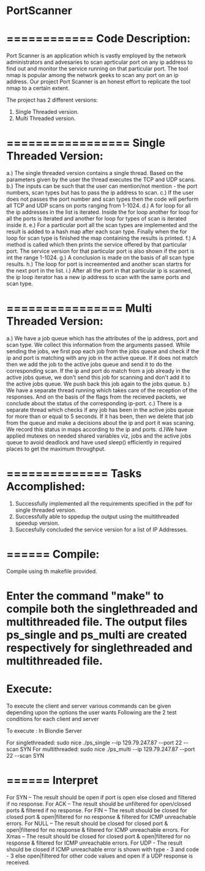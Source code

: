 # PortScanner
============
Code Description:
============
Port Scanner is an application which is vastly employed by the network administrators and advesaries
to scan aprticular port on any ip address to find out and monitor the service running on that particular 
port. The tool nmap is popular among the network geeks to scan any port on an ip address.
Our project Port Scanner is an honest effort to replicate the tool nmap to a certain extent.

The project has 2 different versions:
1. Single Threaded version.
2. Multi Threaded version.

=================
Single Threaded Version:
=================
a.) The single threaded version contains a single thread. Based on the parameters given by the user 
     the thread executes the TCP and UDP scans.
b.) The inputs can be such that the user can mention/not mention - the port numbers, scan types but
      has to pass the ip address to scan.
c.) If the user does not passes the port number and scan types then the code will perform all TCP and 
     UDP scans on ports ranging from 1-1024.
d.) A for loop for all the ip addresses in the list is iterated. Inside the for loop another for loop for all the 
     ports is iterated and another for loop for types of scan is iterated inside it.
e.) For a particular port all the scan types are implemented and the result is added to a hash map after
     each scan type. Finally when the for loop for scan type is finished the map containing the results is
     printed. 
f.) A method is called which then prints the service offered by that particular port. The service version for
    that particular port is also shown if the port is int the range 1-1024.
g.) A conclusion is made on the basis of all scan type results.
h.) The loop for port is increemented and another scan startrs for the next port in the list.
i.) After all the port in that particular ip is scanned, the ip loop iterator has a new ip address to scan with
     the same ports and scan type.

================
Multi Threaded Version:
================
a.) We have a job queue which has the attributes of the ip address, port and scan type. We collect this 
      information from the arguments passed. While sending the jobs, we first pop each job from the jobs
     queue and check if the ip and port is matching with any job in the active queue. If it does not match 
     then we add the job to the active jobs queue and send it to do the corresponding scan. If the ip and 
     port do match from a job already in the active jobs queue, we don't send this job for scanning and 
     don't add it to the active jobs queue. We push back this job again to the jobs queue.
b.) We have a separate thread running which takes care of the reception of the responses. And on the
     basis of the flags from the recieved packets, we conclude about the status of the corresponding ip-port.
c.) There is a separate thread which checks if any job has been in the active jobs queue for more than or 
     equal to 5 seconds. If it has been, then we delete that job from the queue and make a decisions about 
     the ip and port it was scaning. We record this status in maps according to the ip and ports.
d.)We have applied mutexes on needed shared variables viz, jobs and the active jobs queue to avoid deadlock 
     and have used sleep() efficiently in required places to get the maximum throughput.

==============
Tasks Accomplished:
============== 
1. Successfully implemented all the requirements specified in the pdf for single threaded version.
2. Successfully able to sppedup the output using the multithreaded speedup version.
3. Succesfully concluded the service version for a list of IP Addresses.

======
Compile:
======
Compile using th makefile provided.

Enter the command "make" to compile both the singlethreaded and multithreaded file. The output files ps_single 
and ps_multi are created respectively for singlethreaded and multithreaded file.
======
Execute:
======
To execute the client and server various commands can be given depending upon the options the user wants
Following are the 2 test conditions for each client and server

To execute : In Blondie Server

For singlethreaded: sudo nice ./ps_single --ip 129.79.247.87 --port 22 --scan SYN
For multithreaded:  sudo nice ./ps_multi --ip 129.79.247.87 --port 22 --scan SYN

======
Interpret
======
For SYN – The result should be open if port is open else closed and filtered if no response.
For ACK – The result should be unfiltered for open/closed ports & filtered if no response.
For FIN – The result should be closed for closed port & open|filtered for no response & filtered for ICMP 
	unreachable errors.
For NULL – The result should be closed for closed port & open|filtered for no response & filtered for ICMP 
	unreachable errors.
For Xmas – The result should be closed for closed port & open|filtered for no response & filtered for ICMP 
	unreachable errors.
For UDP - The result should be closed if ICMP unreachable error is shown with type - 3 and code - 3 else 
	open|filtered for other code values and open if a UDP response is received.
